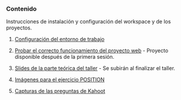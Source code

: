 ### Contenido
Instrucciones de instalación y configuración del workspace y de los proyectos.

1. [Configuración del entorno de trabajo](instalacion-configuracion-VSCode.md)

2. [Probar el correcto funcionamiento del proyecto web](pruebas-proyectos.md) - Proyecto disponible después de la primera sesión.

3. [Slides de la parte teórica del taller](slides-css-workshop.pdf) - Se subirán al finalizar el taller.

4. [Imágenes para el ejercicio POSITION](https://github.com/Fictizia/Taller-CSS-para-developers_ed2/tree/css-workshop-docs/position)

4. [Capturas de las preguntas de Kahoot](https://github.com/Fictizia/Taller-CSS-para-developers_ed2/tree/css-workshop-docs/kahoot)
